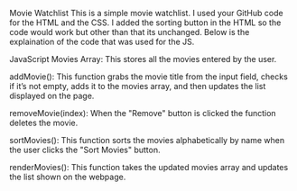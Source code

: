 Movie Watchlist
This is a simple movie watchlist. I used your GitHub code for the HTML and the CSS. I added the sorting button in the HTML so the code would work but other than that its unchanged. Below is the explaination of the code that was used for the JS.

JavaScript
Movies Array: This stores all the movies entered by the user.

addMovie(): This function grabs the movie title from the input field, checks if it’s not empty, adds it to the movies array, and then updates the list displayed on the page.

removeMovie(index): When the "Remove" button is clicked the function deletes the movie.

sortMovies(): This function sorts the movies alphabetically by name when the user clicks the "Sort Movies" button.

renderMovies(): This function takes the updated movies array and updates the list shown on the webpage.

